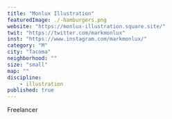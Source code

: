 ```yaml
---
title: "Monlux Illustration"
featuredImage: ./-hamburgers.png
website: "https://monlux-illustration.square.site/"
twit: "https://twitter.com/markmonlux"
inst: "https://www.instagram.com/markmonlux/"
category: "M"
city: "Tacoma"
neighborhood: ""
size: "small"
map: ""
discipline:
    - illustration
published: true
---
```

Freelancer


